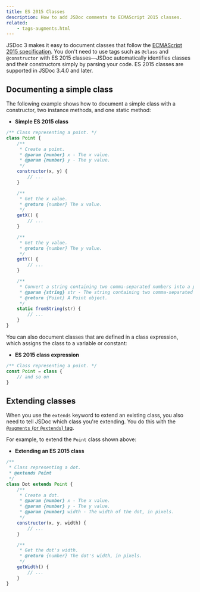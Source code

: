 ```yaml
---
title: ES 2015 Classes
description: How to add JSDoc comments to ECMAScript 2015 classes.
related:
    - tags-augments.html
---
```


JSDoc 3 makes it easy to document classes that follow the [ECMAScript 2015
specification][es2015-classes]. You don't need to use tags such as `@class` and `@constructor` with
ES 2015 classes—JSDoc automatically identifies classes and their constructors simply by parsing your
code. ES 2015 classes are supported in JSDoc 3.4.0 and later.

[es2015-classes]: http://www.ecma-international.org/ecma-262/6.0/#sec-class-definitions


## Documenting a simple class

The following example shows how to document a simple class with a constructor, two instance methods,
and one static method:

* **Simple ES 2015 class**

```js
/** Class representing a point. */
class Point {
    /**
     * Create a point.
     * @param {number} x - The x value.
     * @param {number} y - The y value.
     */
    constructor(x, y) {
        // ...
    }

    /**
     * Get the x value.
     * @return {number} The x value.
     */
    getX() {
        // ...
    }

    /**
     * Get the y value.
     * @return {number} The y value.
     */
    getY() {
        // ...
    }

    /**
     * Convert a string containing two comma-separated numbers into a point.
     * @param {string} str - The string containing two comma-separated numbers.
     * @return {Point} A Point object.
     */
    static fromString(str) {
        // ...
    }
}
```



You can also document classes that are defined in a class expression, which assigns the class to a
variable or constant:

* **ES 2015 class expression**

```js
/** Class representing a point. */
const Point = class {
    // and so on
}
```




## Extending classes

When you use the `extends` keyword to extend an existing class, you also need to tell JSDoc which
class you're extending. You do this with the [`@augments` (or `@extends`) tag][augments-tag].

For example, to extend the `Point` class shown above:

* **Extending an ES 2015 class**

```js
/**
 * Class representing a dot.
 * @extends Point
 */
class Dot extends Point {
    /**
     * Create a dot.
     * @param {number} x - The x value.
     * @param {number} y - The y value.
     * @param {number} width - The width of the dot, in pixels.
     */
    constructor(x, y, width) {
        // ...
    }

    /**
     * Get the dot's width.
     * @return {number} The dot's width, in pixels.
     */
    getWidth() {
        // ...
    }
}
```



[augments-tag]: tags-augments.html
